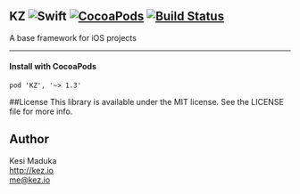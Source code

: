 ## KZ ![Swift](https://img.shields.io/badge/language-Swift-orange.svg) [![CocoaPods](https://img.shields.io/cocoapods/v/KZ.svg)](http://cocoapods.org/pods/KZ) [![Build Status](https://travis-ci.org/k3zi/KZ.svg?branch=master)](https://travis-ci.org/k3zi/KZ)
A base framework for iOS projects

---

#### Install with CocoaPods
```
pod 'KZ', '~> 1.3'
```


##License
This library is available under the MIT license. See the LICENSE file for more info.

## Author
Kesi Maduka<br>
http://kez.io<br>
me@kez.io
